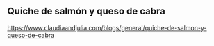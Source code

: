 ## Quiche de salmón y queso de cabra

https://www.claudiaandjulia.com/blogs/general/quiche-de-salmon-y-queso-de-cabra
